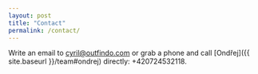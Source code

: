 ```yaml
---
layout: post
title: "Contact"
permalink: /contact/
---
```


Write an email to [cyril@outfindo.com](mailto:cyril@outfindo.com) or grab a phone and call [Ondřej]({{ site.baseurl }}/team#ondrej) directly: +420724532118.
